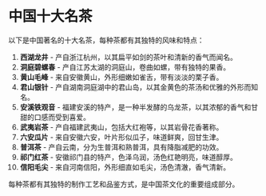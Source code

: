 # 中国十大名茶

以下是中国著名的十大名茶，每种茶都有其独特的风味和特点：

1. **西湖龙井** - 产自浙江杭州，以其扁平如剑的茶叶和清新的香气而闻名。
2. **洞庭碧螺春** - 产自江苏太湖的洞庭山，卷曲如螺，带有独特的果香。
3. **黄山毛峰** - 来自安徽黄山，外形细嫩如雀舌，带有淡淡的栗子香。
4. **君山银针** - 产自湖南洞庭湖中的君山岛，以其金黄色的茶汤和优雅的外形而知名。
5. **安溪铁观音** - 福建安溪的特产，是一种半发酵的乌龙茶，以其浓郁的香气和甘甜的口感而受到喜爱。
6. **武夷岩茶** - 产自福建武夷山，包括大红袍等，以其岩骨花香著称。
7. **六安瓜片** - 来自安徽六安，叶片形似瓜子，味道鲜爽，回甘生津。
8. **普洱茶** - 产自云南，分为生普洱和熟普洱，具有降脂减肥的功效。
9. **祁门红茶** - 安徽祁门县的特产，色泽乌润，汤色红艳明亮，味道醇厚。
10. **信阳毛尖** - 来自河南信阳，外形细直如毛尖，汤色清澈，香气清新。

每种茶都有其独特的制作工艺和品鉴方式，是中国茶文化的重要组成部分。